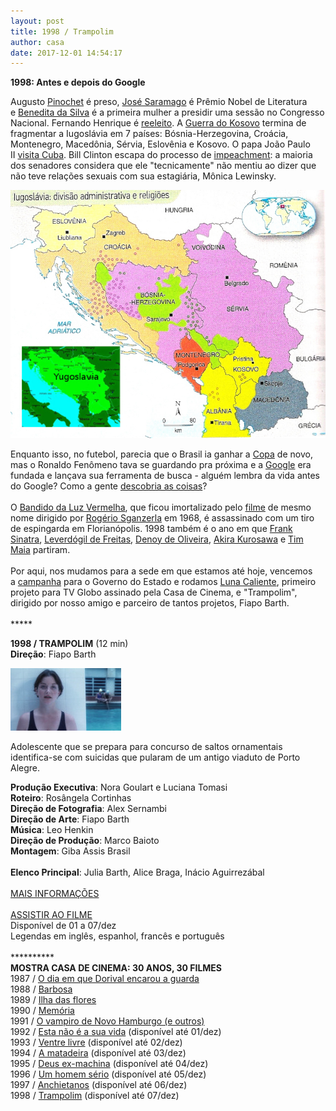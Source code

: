 ```yaml
---
layout: post
title: 1998 / Trampolim
author: casa
date: 2017-12-01 14:54:17
---
```

**1998: Antes e depois do Google**

Augusto [Pinochet](http://www.bbc.com/portuguese/omundohoje/omh00011209.htm) é preso, [José Saramago](https://pt.wikipedia.org/wiki/Jos%C3%A9_Saramago) é Prêmio Nobel de Literatura e [Benedita da Silva](https://pt.wikipedia.org/wiki/Benedita_da_Silva) é a primeira mulher a presidir uma sessão no Congresso Nacional. Fernando Henrique é [reeleito](http://www1.folha.uol.com.br/poder/2016/05/1773559-compra-de-votos-para-reeleicao-era-questao-do-congresso-afirma-fhc.shtml). A [Guerra do Kosovo](https://pt.wikipedia.org/wiki/Guerra_do_Kosovo) termina de fragmentar a Iugoslávia em 7 países: Bósnia-Herzegovina, Croácia, Montenegro, Macedônia, Sérvia, Eslovênia e Kosovo. O papa João Paulo II [visita Cuba](https://www.youtube.com/watch?v=_OwXnoW8kIs). Bill Clinton escapa do processo de [impeachment](https://www.thesun.co.uk/news/3590205/bill-clinton-impeached-monica-lewinsky-sex-scandal-affair/): a maioria dos senadores considera que ele "tecnicamente" não mentiu ao dizer que não teve relações sexuais com sua estagiária, Mônica Lewinsky.

![](/uploads/iugos3.jpg)

Enquanto isso, no futebol, parecia que o Brasil ia ganhar a [Copa](https://www.youtube.com/watch?v=RzQOoMptDC8) de novo, mas o Ronaldo Fenômeno tava se guardando pra próxima e a [Google](https://www.youtube.com/watch?v=LZ46uE267Nc) era fundada e lançava sua ferramenta de busca - alguém lembra da vida antes do Google? Como a gente [descobria as coisas](https://s26162.pcdn.co/wp-content/uploads/2021/03/olaser_libraries.jpg)?\
 \
O [Bandido da Luz Vermelha](https://pt.wikipedia.org/wiki/Jo%C3%A3o_Ac%C3%A1cio_Pereira_da_Costa), que ficou imortalizado pelo [filme](https://www.youtube.com/watch?v=brZh9OA0us4) de mesmo nome dirigido por [Rogério Sganzerla](https://pt.wikipedia.org/wiki/Rog%C3%A9rio_Sganzerla) em 1968, é assassinado com um tiro de espingarda em Florianópolis. 1998 também é o ano em que [Frank Sinatra](https://youtu.be/w019MzRosmk), [Leverdógil de Freitas](http://www.extraclasse.org.br/edicoes/1997/10/ator-de-todos-os-generos/), [Denoy de Oliveira](http://www1.folha.uol.com.br/fsp/ilustrad/fq06119831.htm), [Akira Kurosawa](https://www.youtube.com/watch?v=doaQC-S8de8) e [Tim Maia](https://www.youtube.com/watch?v=wyaCWQvOLYg) partiram.\
 \
Por aqui, nos mudamos para a sede em que estamos até hoje, vencemos a [campanha](https://www.casacinepoa.com.br/filmes/uma-hist%C3%B3ria-de-verdade/) para o Governo do Estado e rodamos [Luna Caliente](https://www.casacinepoa.com.br/filmes/luna-caliente/), primeiro projeto para TV Globo assinado pela Casa de Cinema, e "Trampolim", dirigido por nosso amigo e parceiro de tantos projetos, Fiapo Barth.\
 \
\*\*\*\**

**1998 / TRAMPOLIM** (12 min)\
**Direção**: Fiapo Barth

![](/uploads/tramp-im.jpg)

Adolescente que se prepara para concurso de saltos ornamentais identifica-se com suicidas que pularam de um antigo viaduto de Porto Alegre.

**Produção Executiva**: Nora Goulart e Luciana Tomasi\
**Roteiro**: Rosângela Cortinhas\
**Direção de Fotografia**: Alex Sernambi\
**Direção de Arte**: Fiapo Barth\
**Música**: Leo Henkin\
**Direção de Produção**: Marco Baioto\
**Montagem**: Giba Assis Brasil\
\
**Elenco Principal**: Julia Barth, Alice Braga, Inácio Aguirrezábal\
 \
[MAIS INFORMAÇÕES](https://www.casacinepoa.com.br/filmes/trampolim/)\
 \
[ASSISTIR AO FILME](https://vimeo.com/240164806)\
Disponível de 01 a 07/dez\
Legendas em inglês, espanhol, francês e português\
 \
\*\*\*\*\*\*\*\*\*\*\
**MOSTRA CASA DE CINEMA: 30 ANOS, 30 FILMES**\
1987 / [O dia em que Dorival encarou a guarda](https://www.casacinepoa.com.br/blog/2017-11-20-1986-87-o-dia-em-que-dorival-encarou-a-guarda/)\
1988 / [Barbosa](https://www.casacinepoa.com.br/blog/2017-11-21-1988-barbosa/)[](http://www.casacinepoa.com.br/o-blog/casa-30-anos/1988-barbosa)\
1989 / [Ilha das flores](https://www.casacinepoa.com.br/blog/2017-11-22-1989-ilha-das-flores/)\
1990 / [Memória](https://www.casacinepoa.com.br/blog/2017-11-23-1990-mem%C3%B3ria/)\
1991 / [O vampiro de Novo Hamburgo (e outros)](https://www.casacinepoa.com.br/blog/2017-11-24-1991-o-vampiro-de-novo-hamburgo-e-outros/)\
1992 / [Esta não é a sua vida](https://vimeo.com/238459313) (disponível até 01/dez)\
1993 / [Ventre livre](http://vimeo.com/239530546) (disponível até 02/dez)\
1994 / [A matadeira](https://vimeo.com/238568218) (disponível até 03/dez)\
1995 / [Deus ex-machina](https://vimeo.com/240061218) (disponível até 04/dez)\
1996 / [Um homem sério](https://vimeo.com/240142849) (disponível até 05/dez)\
1997 / [Anchietanos](https://vimeo.com/240152481) (disponível até 06/dez)\
1998 / [Trampolim](https://vimeo.com/240164806) (disponível até 07/dez)